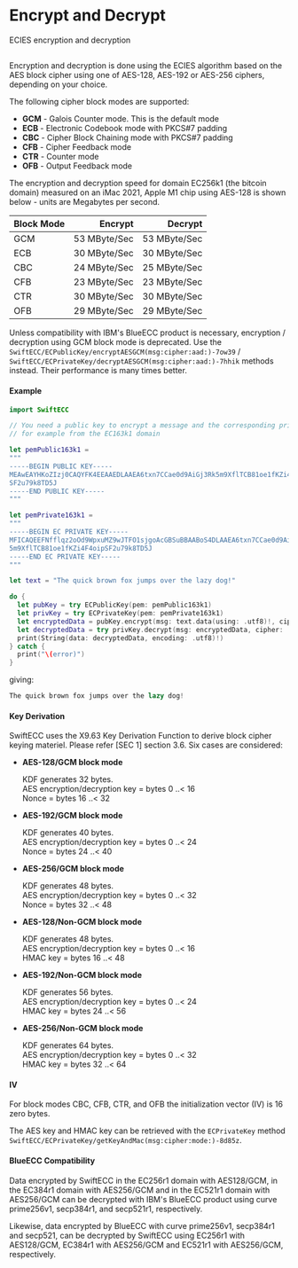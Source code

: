 # Encrypt and Decrypt

ECIES encryption and decryption

## 

Encryption and decryption is done using the ECIES algorithm based on the AES block cipher using one of
AES-128, AES-192 or AES-256 ciphers, depending on your choice.

The following cipher block modes are supported:

* **GCM** - Galois Counter mode. This is the default mode
* **ECB** - Electronic Codebook mode with PKCS#7 padding
* **CBC** - Cipher Block Chaining mode with PKCS#7 padding
* **CFB** - Cipher Feedback mode
* **CTR** - Counter mode
* **OFB** - Output Feedback mode

The encryption and decryption speed for domain EC256k1 (the bitcoin domain) measured on an iMac 2021, Apple M1 chip
using AES-128 is shown below - units are Megabytes per second.

| Block Mode | Encrypt      | Decrypt      |
|:-----------|-------------:|-------------:|
| GCM        | 53 MByte/Sec | 53 MByte/Sec |
| ECB        | 30 MByte/Sec | 30 MByte/Sec |
| CBC        | 24 MByte/Sec | 25 MByte/Sec |
| CFB        | 23 MByte/Sec | 23 MByte/Sec |
| CTR        | 30 MByte/Sec | 30 MByte/Sec |
| OFB        | 29 MByte/Sec | 29 MByte/Sec |

Unless compatibility with IBM's BlueECC product is necessary, encryption / decryption using GCM block mode is deprecated.
Use the ``SwiftECC/ECPublicKey/encryptAESGCM(msg:cipher:aad:)-7ow39`` / ``SwiftECC/ECPrivateKey/decryptAESGCM(msg:cipher:aad:)-7hhik`` methods instead. Their performance is many times better.

#### Example

```swift
import SwiftECC

// You need a public key to encrypt a message and the corresponding private key to decrypt it,
// for example from the EC163k1 domain

let pemPublic163k1 =
"""
-----BEGIN PUBLIC KEY-----
MEAwEAYHKoZIzj0CAQYFK4EEAAEDLAAEA6txn7CCae0d9AiGj3Rk5m9XflTCB81oe1fKZi4F4oip
SF2u79k8TD5J
-----END PUBLIC KEY-----
"""

let pemPrivate163k1 =
"""
-----BEGIN EC PRIVATE KEY-----
MFICAQEEFNfflqz2oOd9WpxuMZ9wJTFO1sjgoAcGBSuBBAABoS4DLAAEA6txn7CCae0d9AiGj3Rk
5m9XflTCB81oe1fKZi4F4oipSF2u79k8TD5J
-----END EC PRIVATE KEY-----
"""

let text = "The quick brown fox jumps over the lazy dog!"

do {
  let pubKey = try ECPublicKey(pem: pemPublic163k1)
  let privKey = try ECPrivateKey(pem: pemPrivate163k1)
  let encryptedData = pubKey.encrypt(msg: text.data(using: .utf8)!, cipher: .AES128)
  let decryptedData = try privKey.decrypt(msg: encryptedData, cipher: .AES128)
  print(String(data: decryptedData, encoding: .utf8)!)
} catch {
  print("\(error)")
}
```

giving:

```swift
The quick brown fox jumps over the lazy dog!
```

#### Key Derivation

SwiftECC uses the X9.63 Key Derivation Function to derive block cipher keying materiel. Please refer [SEC 1] section 3.6.
Six cases are considered:

* **AES-128/GCM block mode**

    KDF generates 32 bytes.  
    AES encryption/decryption key = bytes 0 ..< 16  
    Nonce = bytes 16 ..< 32  

* **AES-192/GCM block mode**

    KDF generates 40 bytes.  
    AES encryption/decryption key = bytes 0 ..< 24  
    Nonce = bytes 24 ..< 40  

* **AES-256/GCM block mode**

    KDF generates 48 bytes.  
    AES encryption/decryption key = bytes 0 ..< 32  
    Nonce = bytes 32 ..< 48  

* **AES-128/Non-GCM block mode**

    KDF generates 48 bytes.  
    AES encryption/decryption key = bytes 0 ..< 16  
    HMAC key = bytes 16 ..< 48  

* **AES-192/Non-GCM block mode**

    KDF generates 56 bytes.  
    AES encryption/decryption key = bytes 0 ..< 24  
    HMAC key = bytes 24 ..< 56  

* **AES-256/Non-GCM block mode**

    KDF generates 64 bytes.  
    AES encryption/decryption key = bytes 0 ..< 32  
    HMAC key = bytes 32 ..< 64  

#### IV

For block modes CBC, CFB, CTR, and OFB the initialization vector (IV) is 16 zero bytes.

The AES key and HMAC key can be retrieved with the `ECPrivateKey` method ``SwiftECC/ECPrivateKey/getKeyAndMac(msg:cipher:mode:)-8d85z``.

#### BlueECC Compatibility

Data encrypted by SwiftECC in the EC256r1 domain with AES128/GCM, in the EC384r1 domain with AES256/GCM
and in the EC521r1 domain with AES256/GCM can be decrypted with IBM's BlueECC product using curve prime256v1,
secp384r1, and secp521r1, respectively.

Likewise, data encrypted by BlueECC with curve prime256v1, secp384r1 and secp521,
can be decrypted by SwiftECC using EC256r1 with AES128/GCM, EC384r1 with AES256/GCM and EC521r1 with AES256/GCM, respectively.
